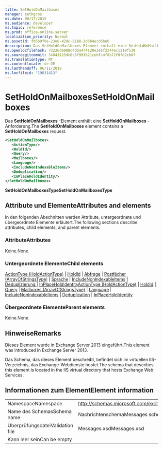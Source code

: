 ```yaml
---
title: SetHoldOnMailboxes
manager: sethgros
ms.date: 09/17/2015
ms.audience: Developer
ms.topic: reference
ms.prod: office-online-server
localization_priority: Normal
ms.assetid: fd5b9f0e-23e8-428c-8168-2d6b4ecd6beb
description: Das SetHoldOnMailboxes-Element enthält eine SetHoldOnMailboxes-Anforderung.
ms.openlocfilehash: 7d226de908c4d5a474129e3e1f2344ec1318f538
ms.sourcegitcommit: 34041125dc8c5f993b21cebfc4f8b72f0fd2cb6f
ms.translationtype: MT
ms.contentlocale: de-DE
ms.lasthandoff: 06/11/2018
ms.locfileid: "19831413"
---
```

# <a name="setholdonmailboxes"></a><span data-ttu-id="8ddd5-103">SetHoldOnMailboxes</span><span class="sxs-lookup"><span data-stu-id="8ddd5-103">SetHoldOnMailboxes</span></span>

<span data-ttu-id="8ddd5-104">Das **SetHoldOnMailboxes** -Element enthält eine **SetHoldOnMailboxes** -Anforderung.</span><span class="sxs-lookup"><span data-stu-id="8ddd5-104">The **SetHoldOnMailboxes** element contains a **SetHoldOnMailboxes** request.</span></span> 
  
```XML
<SetHoldOnMailboxes>
   <ActionType/>
   <HoldId/>
   <Query/>
   <Mailboxes/>
   <Language/>
   <IncludeNonIndexableItems/>
   <Deduplication/>
   <InPlaceHoldIdentity/>
</SetHoldOnMailboxes>
```

 <span data-ttu-id="8ddd5-105">**SetHoldOnMailboxesType**</span><span class="sxs-lookup"><span data-stu-id="8ddd5-105">**SetHoldOnMailboxesType**</span></span>
## <a name="attributes-and-elements"></a><span data-ttu-id="8ddd5-106">Attribute und Elemente</span><span class="sxs-lookup"><span data-stu-id="8ddd5-106">Attributes and elements</span></span>

<span data-ttu-id="8ddd5-107">In den folgenden Abschnitten werden Attribute, untergeordnete und übergeordnete Elemente erläutert.</span><span class="sxs-lookup"><span data-stu-id="8ddd5-107">The following sections describe attributes, child elements, and parent elements.</span></span>
  
### <a name="attributes"></a><span data-ttu-id="8ddd5-108">Attribute</span><span class="sxs-lookup"><span data-stu-id="8ddd5-108">Attributes</span></span>

<span data-ttu-id="8ddd5-109">Keine.</span><span class="sxs-lookup"><span data-stu-id="8ddd5-109">None.</span></span>
  
### <a name="child-elements"></a><span data-ttu-id="8ddd5-110">Untergeordnete Elemente</span><span class="sxs-lookup"><span data-stu-id="8ddd5-110">Child elements</span></span>

<span data-ttu-id="8ddd5-111">[ActionType (HoldActionType)](actiontype-holdactiontype.md) | [HoldId](holdid.md) | [Abfrage](query.md) | [Postfächer (ArrayOfStringsType)](mailboxes-arrayofstringstype.md) | [Sprache](language.md) | [IncludeNonIndexableItems](includenonindexableitems.md) | [Deduplizierung ](deduplication.md)  |  [InPlaceHoldIdentity](inplaceholdidentity.md)</span><span class="sxs-lookup"><span data-stu-id="8ddd5-111">[ActionType (HoldActionType)](actiontype-holdactiontype.md) | [HoldId](holdid.md) | [Query](query.md) | [Mailboxes (ArrayOfStringsType)](mailboxes-arrayofstringstype.md) | [Language](language.md) | [IncludeNonIndexableItems](includenonindexableitems.md) | [Deduplication](deduplication.md) | [InPlaceHoldIdentity](inplaceholdidentity.md)</span></span>
  
### <a name="parent-elements"></a><span data-ttu-id="8ddd5-112">Übergeordnete Elemente</span><span class="sxs-lookup"><span data-stu-id="8ddd5-112">Parent elements</span></span>

<span data-ttu-id="8ddd5-113">Keine.</span><span class="sxs-lookup"><span data-stu-id="8ddd5-113">None.</span></span>
  
## <a name="remarks"></a><span data-ttu-id="8ddd5-114">Hinweise</span><span class="sxs-lookup"><span data-stu-id="8ddd5-114">Remarks</span></span>

<span data-ttu-id="8ddd5-115">Dieses Element wurde in Exchange Server 2013 eingeführt.</span><span class="sxs-lookup"><span data-stu-id="8ddd5-115">This element was introduced in Exchange Server 2013.</span></span>
  
<span data-ttu-id="8ddd5-116">Das Schema, das dieses Element beschreibt, befindet sich im virtuellen IIS-Verzeichnis, das Exchange-Webdienste hostet.</span><span class="sxs-lookup"><span data-stu-id="8ddd5-116">The schema that describes this element is located in the IIS virtual directory that hosts Exchange Web Services.</span></span>
  
## <a name="element-information"></a><span data-ttu-id="8ddd5-117">Informationen zum Element</span><span class="sxs-lookup"><span data-stu-id="8ddd5-117">Element information</span></span>

|||
|:-----|:-----|
|<span data-ttu-id="8ddd5-118">Namespace</span><span class="sxs-lookup"><span data-stu-id="8ddd5-118">Namespace</span></span>  <br/> |http://schemas.microsoft.com/exchange/services/2006/messages  <br/> |
|<span data-ttu-id="8ddd5-119">Name des Schemas</span><span class="sxs-lookup"><span data-stu-id="8ddd5-119">Schema name</span></span>  <br/> |<span data-ttu-id="8ddd5-120">Nachrichtenschema</span><span class="sxs-lookup"><span data-stu-id="8ddd5-120">Messages schema</span></span>  <br/> |
|<span data-ttu-id="8ddd5-121">Überprüfungsdatei</span><span class="sxs-lookup"><span data-stu-id="8ddd5-121">Validation file</span></span>  <br/> |<span data-ttu-id="8ddd5-122">Messages.xsd</span><span class="sxs-lookup"><span data-stu-id="8ddd5-122">Messages.xsd</span></span>  <br/> |
|<span data-ttu-id="8ddd5-123">Kann leer sein</span><span class="sxs-lookup"><span data-stu-id="8ddd5-123">Can be empty</span></span>  <br/> ||
   

